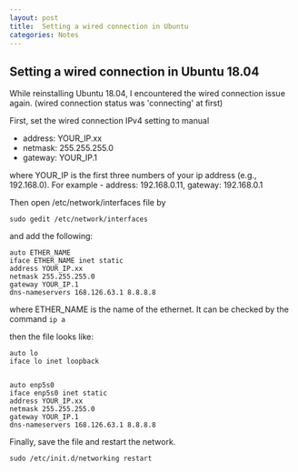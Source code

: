 ```yaml
---
layout: post
title:  Setting a wired connection in Ubuntu
categories: Notes
---
```


## Setting a wired connection in Ubuntu 18.04

While reinstalling Ubuntu 18.04, I encountered the wired connection issue again.
(wired connection status was 'connecting' at first)

First, set the wired connection IPv4 setting to manual
- address: YOUR_IP.xx
- netmask: 255.255.255.0
- gateway: YOUR_IP.1

where YOUR_IP is the first three numbers of your ip address (e.g., 192.168.0).
For example - address: 192.168.0.11, gateway: 192.168.0.1

Then open /etc/network/interfaces file by
```
sudo gedit /etc/network/interfaces
```

and add the following:
```
auto ETHER_NAME
iface ETHER_NAME inet static
address YOUR_IP.xx
netmask 255.255.255.0
gateway YOUR_IP.1
dns-nameservers 168.126.63.1 8.8.8.8
```
where ETHER_NAME is the name of the ethernet. It can be checked by the command
`ip a`


then the file looks like:
```
auto lo
iface lo inet loopback


auto enp5s0
iface enp5s0 inet static
address YOUR_IP.xx
netmask 255.255.255.0
gateway YOUR_IP.1
dns-nameservers 168.126.63.1 8.8.8.8
```

Finally, save the file and restart the network.
```
sudo /etc/init.d/networking restart
```
